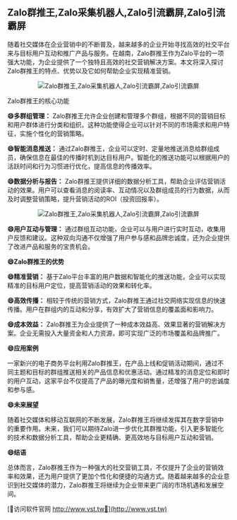 ## **Zalo群推王,Zalo采集机器人,Zalo引流霸屏,Zalo引流霸屏**

随着社交媒体在企业营销中的不断普及，越来越多的企业开始寻找高效的社交平台来与目标用户互动和推广产品与服务。在越南，Zalo群推王作为Zalo平台的一项强大功能，为企业提供了一个独特且高效的社交营销解决方案。本文将深入探讨Zalo群推王的特点、优势以及它如何帮助企业实现精准营销。

 <center><img src="https://vst.tw/MP4/tuiguang/png/1.png" alt="Zalo群推王,Zalo采集机器人,Zalo引流霸屏,Zalo引流霸屏"></center>

Zalo群推王的核心功能

**😄多群组管理：**
Zalo群推王允许企业创建和管理多个群组，根据不同的营销目标和用户群体进行分类和组织。这种功能使得企业可以针对不同的市场需求和用户特征，实施个性化的营销策略。

**😄智能消息推送：**
通过Zalo群推王，企业可以定时、定量地推送消息给群组成员，确保信息在最佳的传播时机到达目标用户。智能化的推送功能可以根据用户的活跃时间和行为习惯进行优化，提高信息的传播效率。

**😄数据分析与报告：**
Zalo群推王提供详细的数据分析工具，帮助企业评估营销活动的效果。用户可以查看消息的阅读率、互动情况以及群组成员的行为数据，从而及时调整营销策略，提升营销活动的ROI（投资回报率）。

 <center><img src="https://vst.tw/MP4/tuiguang/png/8.png" alt="Zalo群推王,Zalo采集机器人,Zalo引流霸屏,Zalo引流霸屏"></center>

**😄用户互动与管理：**
通过群组互动功能，企业可以与用户进行实时互动，收集用户反馈和建议。这种双向沟通不仅增强了用户参与感和品牌忠诚度，还为企业提供了改进产品和服务的宝贵机会。

**😄Zalo群推王的优势**

**😄精准营销：**
基于Zalo平台丰富的用户数据和智能化的推送功能，企业可以实现精准的目标用户定位，提高营销活动的效果和转化率。

**😄高效传播：**
相较于传统的营销方式，Zalo群推王通过社交网络实现信息的快速传播。用户在群组内的互动和分享，有效扩大了营销信息的覆盖面和影响力。

**😄成本效益：**
Zalo群推王为企业提供了一种成本效益高、效果显著的营销解决方案。企业无需投入大量资金和人力资源，即可实现广泛的市场覆盖和品牌推广。

**😄应用案例**

一家新兴的电子商务平台利用Zalo群推王，在产品上线和促销活动期间，通过不同主题和目标的群组推送相关的产品信息和优惠活动。通过精准的消息定位和即时的用户互动，这家平台不仅提高了产品的曝光度和销售量，还增强了用户的忠诚度和参与感。

**😄未来展望**

随着社交媒体和移动互联网的不断发展，Zalo群推王将继续发挥其在数字营销中的重要作用。未来，我们可以期待Zalo进一步优化其群推功能，引入更多智能化的技术和数据分析工具，帮助企业更精确、更高效地与目标用户互动和营销。

**😄结语**

总体而言，Zalo群推王作为一种强大的社交营销工具，不仅提升了企业的营销效率和效果，还为用户提供了更加个性化和便捷的沟通方式。随着越来越多的企业意识到社交媒体的潜力，Zalo群推王将继续为企业带来更广阔的市场机遇和发展空间。


[👻访问软件官网 http://www.vst.tw👻](http://www.vst.tw)
